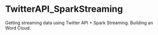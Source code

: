 # TwitterAPI_SparkStreaming
Getting streaming data using Twitter API + Spark Streaming. Building an Word Cloud.
